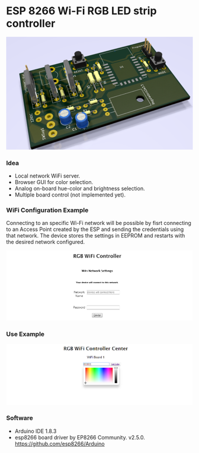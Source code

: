 # ESP 8266 Wi-Fi RGB LED strip controller

![alt text](https://github.com/fedeboco/RGBwifi/blob/master/bins/board/rgbcontroller/circuit.png?raw=true)

### Idea
- Local network WiFi server.
- Browser GUI for color selection.
- Analog on-board hue-color and brightness selection.
- Multiple board control (not implemented yet).

### WiFi Configuration Example

Connecting to an specific Wi-Fi network will be possible by fisrt connecting to an Access Point created by the ESP and sending the credentials using that network. The device stores the settings in EEPROM and restarts with the desired network configured.

![alt text](https://github.com/fedeboco/RGBwifi/blob/master/bins/web/config_example.png?raw=true)

### Use Example

![alt text](https://github.com/fedeboco/RGBwifi/blob/master/bins/web/use_example.png?raw=true)

### Software
- Arduino IDE 1.8.3
- esp8266 board driver by EP8266 Community. v2.5.0. https://github.com/esp8266/Arduino

